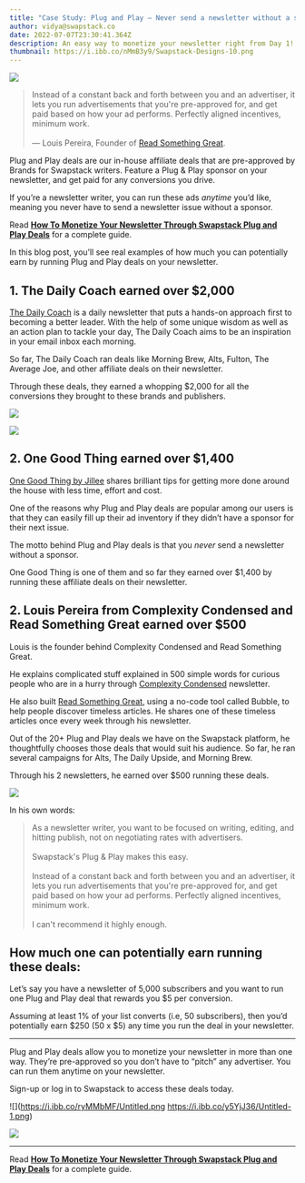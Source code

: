 ```yaml
---
title: "Case Study: Plug and Play — Never send a newsletter without a sponsor."
author: vidya@swapstack.co
date: 2022-07-07T23:30:41.364Z
description: An easy way to monetize your newsletter right from Day 1!
thumbnail: https://i.ibb.co/nMmB3y9/Swapstack-Designs-10.png
---
```

![](https://i.ibb.co/nMmB3y9/Swapstack-Designs-10.png)

> Instead of a constant back and forth between you and an advertiser, it lets you run advertisements that you're pre-approved for, and get paid based on how your ad performs. Perfectly aligned incentives, minimum work.\
> \
> — Louis Pereira, Founder of [Read Something Great](https://readsomethinggreat.com/).

Plug and Play deals are our in-house affiliate deals that are pre-approved by Brands for Swapstack writers. Feature a Plug & Play sponsor on your newsletter, and get paid for any conversions you drive.

If you’re a newsletter writer, you can run these ads *anytime* you’d like, meaning you never have to send a newsletter issue without a sponsor.

Read **[How To Monetize Your Newsletter Through Swapstack Plug and Play Deals](https://swapstack.co/how-to-monetize-your-newsletter-through-swapstack-plug-and-play-deals/)** for a complete guide.

In this blog post, you’ll see real examples of how much you can potentially earn by running Plug and Play deals on your newsletter.

## 1. The Daily Coach earned over $2,000

[The Daily Coach](https://www.thedaily.coach/) is a daily newsletter that puts a hands-on approach first to becoming a better leader. With the help of some unique wisdom as well as an action plan to tackle your day, The Daily Coach aims to be an inspiration in your email inbox each morning.

So far, The Daily Coach ran deals like Morning Brew, Alts, Fulton, The Average Joe, and other affiliate deals on their newsletter.

Through these deals, they earned a whopping $2,000 for all the conversions they brought to these brands and publishers.

![](https://i.ibb.co/w4tKBC3/screenshot-19.png)

![](https://i.ibb.co/nf8WwhK/screenshot-20.png)

## 2. One Good Thing earned over $1,400

[One Good Thing by Jillee](https://www.onegoodthingbyjillee.com/newsletter/) shares brilliant tips for getting more done around the house with less time, effort and cost.

One of the reasons why Plug and Play deals are popular among our users is that they can easily fill up their ad inventory if they didn’t have a sponsor for their next issue.

The motto behind Plug and Play deals is that you *never* send a newsletter without a sponsor.

One Good Thing is one of them and so far they earned over $1,400 by running these affiliate deals on their newsletter.

## 2. Louis Pereira from Complexity Condensed and Read Something Great earned over $500

Louis is the founder behind Complexity Condensed and Read Something Great.

He explains complicated stuff explained in 500 simple words for curious people who are in a hurry through [Complexity Condensed](https://www.complexitycondensed.com/) newsletter.

He also built [Read Something Great](https://www.readsomethinggreat.com/), using a no-code tool called Bubble, to help people discover timeless articles. He shares one of these timeless articles once every week through his newsletter.

Out of the 20+ Plug and Play deals we have on the Swapstack platform, he thoughtfully chooses those deals that would suit his audience. So far, he ran several campaigns for Alts, The Daily Upside, and Morning Brew.

Through his 2 newsletters, he earned over $500 running these deals.

![](https://i.ibb.co/c80t6Gh/screenshot-33.png)

In his own words:

> As a newsletter writer, you want to be focused on writing, editing, and hitting publish, not on negotiating rates with advertisers.\
> \
> Swapstack's Plug & Play makes this easy.\
> \
> Instead of a constant back and forth between you and an advertiser, it lets you run advertisements that you're pre-approved for, and get paid based on how your ad performs. Perfectly aligned incentives, minimum work.\
> \
> I can't recommend it highly enough.

## **How much one can potentially earn running these deals:**

Let’s say you have a newsletter of 5,000 subscribers and you want to run one Plug and Play deal that rewards you $5 per conversion.

Assuming at least 1% of your list converts (i.e, 50 subscribers), then you’d potentially earn $250 (50 x $5) any time you run the deal in your newsletter.

- - -

Plug and Play deals allow you to monetize your newsletter in more than one way. They’re pre-approved so you don’t have to “pitch” any advertiser. You can run them anytime on your newsletter.

Sign-up or log in to Swapstack to access these deals today.

![](https://i.ibb.co/ryMMbMF/Untitled.png
https://i.ibb.co/y5YjJ36/Untitled-1.png)

![](https://i.ibb.co/y5YjJ36/Untitled-1.png)

- - -

Read **[How To Monetize Your Newsletter Through Swapstack Plug and Play Deals](https://swapstack.co/how-to-monetize-your-newsletter-through-swapstack-plug-and-play-deals/)** for a complete guide.